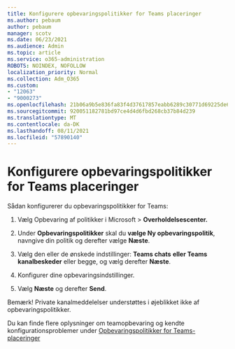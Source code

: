 ```yaml
---
title: Konfigurere opbevaringspolitikker for Teams placeringer
ms.author: pebaum
author: pebaum
manager: scotv
ms.date: 06/23/2021
ms.audience: Admin
ms.topic: article
ms.service: o365-administration
ROBOTS: NOINDEX, NOFOLLOW
localization_priority: Normal
ms.collection: Adm_O365
ms.custom:
- "12063"
- "9000273"
ms.openlocfilehash: 21b06a9b5e836fa83f4d37617857eabb6289c30771d69225de662415d513d720
ms.sourcegitcommit: 920051182781bd97ce4d4d6fbd268cb37b84d239
ms.translationtype: MT
ms.contentlocale: da-DK
ms.lasthandoff: 08/11/2021
ms.locfileid: "57890140"
---
```

# <a name="configure-retention-policies-for-teams-locations"></a>Konfigurere opbevaringspolitikker for Teams placeringer

Sådan konfigurerer du opbevaringspolitikker for Teams:

1. Vælg Opbevaring af politikker i Microsoft  >  **Overholdelsescenter.**

1. Under **Opbevaringspolitikker** skal du **vælge Ny opbevaringspolitik**, navngive din politik og derefter vælge **Næste**.

1. Vælg den eller de ønskede indstillinger: **Teams chats** **eller Teams kanalbeskeder** eller begge, og vælg derefter **Næste**.

1. Konfigurer dine opbevaringsindstillinger. 

1. Vælg **Næste** og derefter **Send**.

Bemærk! Private kanalmeddelelser understøttes i øjeblikket ikke af opbevaringspolitikker.

Du kan finde flere oplysninger om teamopbevaring og kendte konfigurationsproblemer under [Opbevaringspolitikker for Teams-placeringer](https://docs.microsoft.com/microsoft-365/compliance/create-retention-policies#retention-policy-for-teams-locations)

